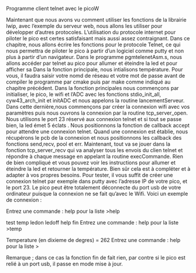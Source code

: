 Programme client telnet  avec le picoW

Maintenant que nous avons vu comment utiliser les fonctions de la librairie lwip, avec l’exemple du serveur web, nous allons les utiliser pour développer d’autres protocoles. L’utilisation du protocole internet pour piloter le pico est certes satisfaisant mais aussi assez contraignant.
Dans ce chapitre, nous allons écrire les fonctions pour le protocole Telnet, ce qui nous permettra de piloter le pico à partir d’un logiciel comme putty et non plus à partir d’un navigateur.
Dans le programme pgmtelenetAsm.s, nous allons accéder par telnet au pico pour allumer et éteindre la led et pour afficher sa Dans la fonction principale, nous intialisons température. Pour vous, il faudra saisir votre nomd de réseau et votre mot de passe avant de compiler le programme par cmake puis par make comme indiqué au chapitre précédent.
Dans la fonction principales nous commençons par initialiser, le pico, le wifi et l’ADC avec les fonctions stdio_init_all, cyw43_arch_init et initADC et nous appelons la routine lancementServeur.
Dans cette dernière,nous commençons par créer la connexion wifi avec vos paramètres puis nous ouvrons la connexion par la routine tcp_server_open. Nous utilisons le port 23 réservé aux connexion telnet et si tout se passe bien, la led émet 5 éclats .
Nous positionnons la fonction de callback accept pour attendre une connexion telnet.
Quand une connexion est établie, nous récupérons le pcb de la connexion et nous positionnons les callback des fonctions send,recv, pool et err.
Maintenant, tout va se jouer dans la fonction tcp_server_recv qui va analyser tous les envois du clien telnet et répondre à chaque message en appelant la routine execCommande.
Rien de bien compliqué et vous pouvez voir les instructions pour allumer et éteindre la led et retourner la température. Bien sûr cela est à compléter et à adapter à vos propres besoins.
Pour tester, il vous suffit de créer une connexion telnet par exemple dans putty avec l’adresse IP de votre pico, et le port 23. Le pico peut être totalement déconnecte du port usb de votre ordinateur puisque la connexion ne se fait qu’avec le Wifi.
Voici un exemple de connexion :

Entrez une commande : help pour la liste >help

test
temp
ledon
ledoff
help
fin
Entrez une commande : help pour la liste >temp

Temperature (en dixieme de degres) = 262
Entrez une commande : help pour la liste >

Remarque ; dans ce cas la fonction fin de fait rien, par contre si le pico est relié à un port usb, il passe en mode mise à jour.

